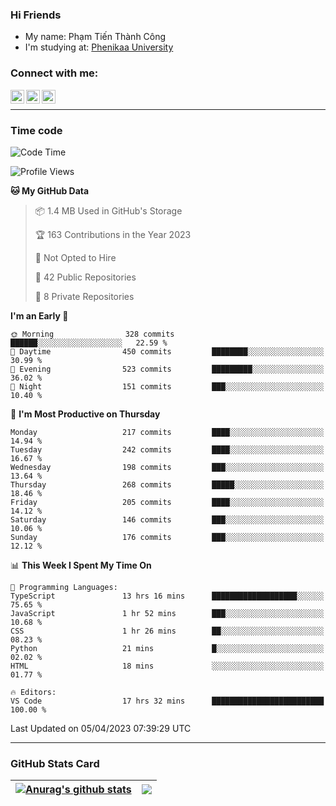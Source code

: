 ### Hi Friends

- My name: Phạm Tiến Thành Công
- I'm studying at: [Phenikaa University]


### Connect with me:
[<img align="left" alt="PhamTienThanhCong | Facebook" width="22px" src="https://upload.wikimedia.org/wikipedia/commons/thumb/1/16/Facebook-icon-1.png/640px-Facebook-icon-1.png" />][facebook]
[<img align="left" alt="PhamTienThanhCong | Zalo" width="22px" src="https://www.anphatpc.com.vn/template/anphat_2020v2/images/icon-zalo.jpg" />][zalo]
[<img align="left" alt="PhamTienThanhCong | LinkedIn" width="22px" src="https://cdn3.iconfinder.com/data/icons/inficons/512/linkedin.png" />][linkedin]

<br />

---

### Time code

<!--START_SECTION:waka-->
![Code Time](http://img.shields.io/badge/Code%20Time-976%20hrs%2038%20mins-blue)

![Profile Views](http://img.shields.io/badge/Profile%20Views-20-blue)

**🐱 My GitHub Data** 

> 📦 1.4 MB Used in GitHub's Storage 
 > 
> 🏆 163 Contributions in the Year 2023
 > 
> 🚫 Not Opted to Hire
 > 
> 📜 42 Public Repositories 
 > 
> 🔑 8 Private Repositories 
 > 
**I'm an Early 🐤** 

```text
🌞 Morning                328 commits         ██████░░░░░░░░░░░░░░░░░░░   22.59 % 
🌆 Daytime                450 commits         ████████░░░░░░░░░░░░░░░░░   30.99 % 
🌃 Evening                523 commits         █████████░░░░░░░░░░░░░░░░   36.02 % 
🌙 Night                  151 commits         ███░░░░░░░░░░░░░░░░░░░░░░   10.40 % 
```
📅 **I'm Most Productive on Thursday** 

```text
Monday                   217 commits         ████░░░░░░░░░░░░░░░░░░░░░   14.94 % 
Tuesday                  242 commits         ████░░░░░░░░░░░░░░░░░░░░░   16.67 % 
Wednesday                198 commits         ███░░░░░░░░░░░░░░░░░░░░░░   13.64 % 
Thursday                 268 commits         █████░░░░░░░░░░░░░░░░░░░░   18.46 % 
Friday                   205 commits         ████░░░░░░░░░░░░░░░░░░░░░   14.12 % 
Saturday                 146 commits         ███░░░░░░░░░░░░░░░░░░░░░░   10.06 % 
Sunday                   176 commits         ███░░░░░░░░░░░░░░░░░░░░░░   12.12 % 
```


📊 **This Week I Spent My Time On** 

```text
💬 Programming Languages: 
TypeScript               13 hrs 16 mins      ███████████████████░░░░░░   75.65 % 
JavaScript               1 hr 52 mins        ███░░░░░░░░░░░░░░░░░░░░░░   10.68 % 
CSS                      1 hr 26 mins        ██░░░░░░░░░░░░░░░░░░░░░░░   08.23 % 
Python                   21 mins             █░░░░░░░░░░░░░░░░░░░░░░░░   02.02 % 
HTML                     18 mins             ░░░░░░░░░░░░░░░░░░░░░░░░░   01.77 % 

🔥 Editors: 
VS Code                  17 hrs 32 mins      █████████████████████████   100.00 % 
```


 Last Updated on 05/04/2023 07:39:29 UTC
<!--END_SECTION:waka-->

---

### GitHub Stats Card

| <a href="https://github.com/phamtienthanhcong"><img align="center" src="https://github-readme-stats.vercel.app/api?username=PhamTienThanhCong&show_icons=true&include_all_commits=true&theme=buefy&hide_border=true&theme=ocean_dark" alt="Anurag's github stats" /></a> | <a href="https://github.com/phamtienthanhcong"><img align="center" src="https://github-readme-stats.vercel.app/api/top-langs/?username=PhamTienThanhCong&layout=compact&theme=buefy&hide_border=true&theme=ocean_dark" /></a> |
| ------------- | ------------- |

[Phenikaa University]: https://phenikaa-uni.edu.vn/vi
[facebook]: https://www.facebook.com/phamtienthanhcong
[linkedin]: https://linkedin.com/in/phamtienthanhcong
[zalo]: https://zalo.me/0396396332
[tiktok]: https://www.tiktok.com/@phamtienthanhcong
[web]: https://github.com/PhamTienThanhCong/web_dev
[min project]: https://github.com/PhamTienThanhCong/Project-Of-Web
[c and cpp]: https://github.com/PhamTienThanhCong/Code_C_and_Cpro
[python]: https://github.com/PhamTienThanhCong/Python_beginer
